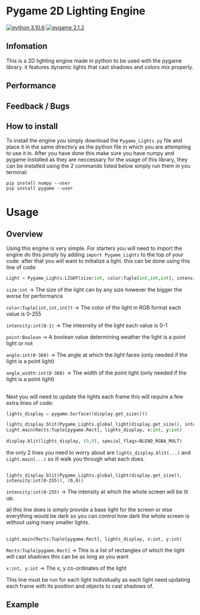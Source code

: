# Pygame 2D Lighting Engine
[![python 3.10.6](https://img.shields.io/badge/python-3.10.6-blue)](https://www.python.org/) [![pygame 2.1.2](https://img.shields.io/badge/pygame-2.1.2-green)](https://www.pygame.org/wiki/about)
## Infomation
This is a 2D lighting engine made in python to be used with the pygame library. it features dynamic lights that cast shadows and colors mix properly.
## Performance
## Feedback / Bugs
## How to install
To install the engine you simply download the ```Pygame_Lights.py``` file and place it in the same directory as the python file in which you are attempting to use it in. After you have done this make sure you have numpy and pygame installed as they are neccessary for the usage of this library, they can be installed using the 2 commands listed below simply run them in you terminal:
```
pip install numpy --user
pip install pygame --user
```
# Usage
## Overview
Using this engine is very simple. For starters you will need to import the engine do this pimply by adding ```import Pygame_Lights``` to the top of your code. after that you will want to initialize a light. this can be done using this line of code:
```python
Light = Pygame_Lights.LIGHT(size:int, color:Tuple[int,int,int], intensity:int(0-1), point:Boolean, angle:int(0-360), angle_width:int(0-360))
```
```size:int``` -> The size of the light can by any size however the bigger the worse for performance

```color:Tuple[int,int,int]t``` -> The color of the light in RGB format each value is 0-255

```intensity:int(0-1)``` -> The intesnsity of the light each value is 0-1

```point:Boolean``` -> A boolean value determining weather the light is a point light or not

```angle:int(0-360)``` -> The angle at which the light faces (only needed if the light is a point light)

```angle_width:int(0-360)``` -> The width of the point light (only needed if the light is a point light)

##

Next you will need to update the lights each frame this will require a few extra lines of code:
```python
lights_display = pygame.Surface((display.get_size()))

lights_display.blit(Pygame_Lights.global_light(display.get_size(), intensity:int(0-255)), (0,0))
Light.main(Rects:Tuple[pygame.Rect], lights_display, x:int, y:int)
    
display.blit(lights_display, (0,0), special_flags=BLEND_RGBA_MULT)
```
the only 2 lines you need to worry about are ```lights_display.blit(...)``` and ```Light.main(...)``` so ill walk you through what each does.
##
```
lights_display.blit(Pygame_Lights.global_light(display.get_size(), intensity:int(0-255)), (0,0))
``` 
```intensity:int(0-255)``` -> The intensity at which the whole screen will be lit up.

all this line does is simply provide a base light for the screen or else everything would be dark so you can control how dark the whole screen is without using many smaller lights.
##
```
Light.main(Rects:Tuple[pygame.Rect], lights_display, x:int, y:int)
``` 
```Rects:Tuple[pygame.Rect]``` -> This is a list of rectangles of which the light will cast shadows this can be as long as you want

```x:int, y:int``` -> The x, y co-ordinates of the light

This line must be run for each light individually as each light need updating each frame with its position and objects to cast shadows of.
## Example
